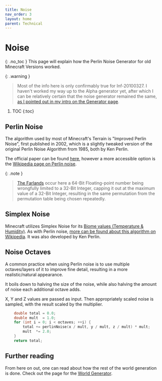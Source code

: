 ```yaml
---
title: Noise
nav_order: 3
layout: home
parent: Technical
---
```


# Noise
{: .no_toc }
This page will explain how the Perlin Noise Generator for old Minecraft Versions worked.

{: .warning }
> Most of the info here is only confirmably true for Inf-20100327. I haven't worked my way up to the Alpha generator yet, after which I can be relatively certain that the noise generator remained the same, [as I pointed out in my intro on the Generator page](../worlds/generation).

1. TOC
{:toc}

## Perlin Noise
The algorithm used by most of Minecraft's Terrain is "Improved Perlin Noise", first published in 2002, which is a slightly tweaked version of the original Perlin Noise Algorithm from 1985, both by Ken Perlin.

The official paper can be found [here](https://dl.acm.org/doi/abs/10.1145/566654.566636), however a more accessible option is the [Wikipedia page on Perlin noise](https://en.wikipedia.org/wiki/Perlin_noise).

{: .note }
> [The Farlands](https://minecraft.wiki/w/Java_Edition_Far_Lands/Infdev_20100327_to_Beta_1.7.3) occur here a 64-Bit Floating-point number being wrongfully limited to a 32-Bit Integer, capping it out at the maximum value of a 32-Bit Integer, resulting in the same permutation from the permutation table being chosen repeatedly.

## Simplex Noise
Minecraft utilizes Simplex Noise for its [Biome values (Temperature & Humidity)](../worlds/biomes). As with Perlin noise, [more can be found about this algorithm on Wikipedia](https://en.wikipedia.org/wiki/Simplex_noise). It was also developed by Ken Perlin.

## Noise Octaves
A common practice when using Perlin noise is to use multiple octaves/layers of it to improve fine detail, resulting in a more realistic/natural appearance.

It boils down to halving the size of the noise, while also halving the amount of noise each additional octave adds.

X, Y and Z values are passed as input. Then appropriately scaled noise is sampled, with the result scaled by the multiplier.

```c
    double total = 0.0;
    double mult  = 1.0;
    for (int i = 0; i < octaves; ++i) {
        total += perlinNoise(x / mult, y / mult, z / mult) * mult;
        mult  *= 2.0;
    }
    return total;
```

## Further reading
From here on out, one can read about how the rest of the world generation is done. Check out the page for the [World Generator](../worlds/generation).
